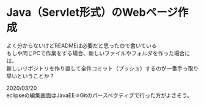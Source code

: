 <h1>Java（Servlet形式）のWebページ作成</h1>
よく分からないけどREADMEは必要だと思ったので書いている<br/>
もしや同じPCで作業をする場合、新しいファイルやフォルダを作った場合には、<br/>
新しいリポジトリを作り直して全件コミット（プッシュ）するのが一番手っ取り早いということか？<br/>

2020/03/20</br>
eclipseの編集画面はJavaEE=>Gitのパースペクティブで行った方がよさそう。
